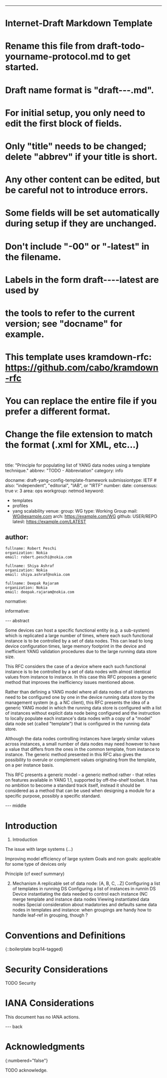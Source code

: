 ---
###
# Internet-Draft Markdown Template
#
# Rename this file from draft-todo-yourname-protocol.md to get started.
# Draft name format is "draft-<yourname>-<workgroup>-<name>.md".
#
# For initial setup, you only need to edit the first block of fields.
# Only "title" needs to be changed; delete "abbrev" if your title is short.
# Any other content can be edited, but be careful not to introduce errors.
# Some fields will be set automatically during setup if they are unchanged.
#
# Don't include "-00" or "-latest" in the filename.
# Labels in the form draft-<yourname>-<workgroup>-<name>-latest are used by
# the tools to refer to the current version; see "docname" for example.
#
# This template uses kramdown-rfc: https://github.com/cabo/kramdown-rfc
# You can replace the entire file if you prefer a different format.
# Change the file extension to match the format (.xml for XML, etc...)
#
###
title: "Principle for populating list of YANG data nodes using a template technique."
abbrev: "TODO - Abbreviation"
category: info

docname: draft-yang-config-template-framework
submissiontype: IETF  # also: "independent", "editorial", "IAB", or "IRTF"
number:
date:
consensus: true
v: 3
area: ops
workgroup: netmod
keyword:
 - templates
 - profiles
 - yang scalability
venue:
  group: WG
  type: Working Group
  mail: WG@example.com
  arch: https://example.com/WG
  github: USER/REPO
  latest: https://example.com/LATEST

author:
 -
    fullname: Robert Peschi
    organization: Nokia
    email: robert.peschi@nokia.com

    fullname: Shiya Ashraf
    organization: Nokia
    email: shiya.ashraf@nokia.com

    fullname: Deepak Rajaram
    organization: Nokia
    email: deepak.rajaram@nokia.com
normative:

informative:


--- abstract

Some devices can host a specific functional entity (e.g. a sub-system) which is  replicated a large number of times, where each such functional instance is to be controlled by a set of data nodes. This can lead to long device configuration times, large memory footprint in the device and inefficient YANG validation procedures due to the large running data store size. 

This RFC  considers the case of a device where each such functional instance is to be controlled by a set of data nodes with almost identical values from instance to instance. In this case this RFC proposes a generic method that improves  the inefficiency issues mentioned above. 

Rather than defining a YANG model where all data nodes of all instances need to be configured one by one in the device running data store by the management system (e.g. a NC client), this RFC presents the idea of a generic YANG model  in which the running data store is configured with a list of instances without explicit data node being configured and the instruction to locally populate each instance's data nodes with a copy of a "model" data node set (called "template") that is configured in the running data store. 

Although the data nodes controlling instances have largely similar values across instances, a small number of data nodes may need however to have a value that differs from the ones in the common template, from instance to instance. The generic method presented in this RFC also gives the possibility to overule or complement values originating from the template, on a per instance basis.

This RFC presents a generic model - a generic method rather - that relies on features available in YANG 1.1, supported by off-the-shelf toolset. It has no ambition to become a standard  track itself, instead it should be considered as   a method that can be used when designing a module for a specific purpose, possibly a specific standard.

--- middle

# Introduction

1) Introduction 

The issue with large systems
   (...)

Improving model efficiency of large system
   Goals and non goals: applicable for some type of devices only

Principle (cf execf summary)

2) Mechanism
     A replicable set of data node: [A, B, C, ..Z]
     Configuring a list of templates in running DS
     Configuring a list of instances in runnin DS
     Device instantiating the data needed to control each instance 
     (NC merge template and instance data nodes
     Viewing instantiated data nodes
     Special consideration about madatories and defaults
     same data nodes in templates and instance: 
        when groupings are handy
        how to handle leaf-ref in grouping, though ?




# Conventions and Definitions

{::boilerplate bcp14-tagged}


# Security Considerations

TODO Security


# IANA Considerations

This document has no IANA actions.


--- back

# Acknowledgments
{:numbered="false"}

TODO acknowledge.
